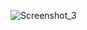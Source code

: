 ![Screenshot_3](https://github.com/moholomokhobo/microsoftexcel/assets/113181986/c472b575-8df6-4dc2-8b1e-ffde5ef446b9)
